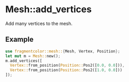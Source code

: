 # Mesh::add_vertices

Add many vertices to the mesh.

## Example

```rust
use fragmentcolor::mesh::{Mesh, Vertex, Position};
let mut m = Mesh::new();
m.add_vertices([
  Vertex::from_position(Position::Pos2([0.0, 0.0])),
  Vertex::from_position(Position::Pos2([1.0, 0.0]))
]);
```